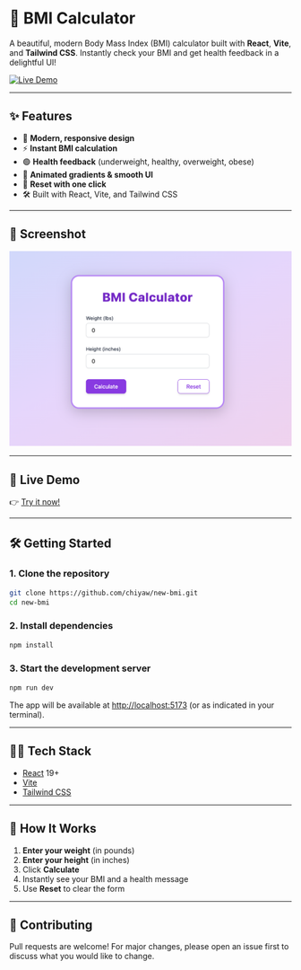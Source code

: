 # 🧮 BMI Calculator

A beautiful, modern Body Mass Index (BMI) calculator built with **React**, **Vite**, and **Tailwind CSS**. Instantly check your BMI and get health feedback in a delightful UI!

[![Live Demo](https://img.shields.io/badge/Live%20Demo-Online-green?style=for-the-badge&logo=vercel)](https://new-bmi-alpha.vercel.app/)

---

## ✨ Features

- 🎨 **Modern, responsive design**
- ⚡ **Instant BMI calculation**
- 🟢 **Health feedback** (underweight, healthy, overweight, obese)
- 🌈 **Animated gradients & smooth UI**
- 🔄 **Reset with one click**
- 🛠️ Built with React, Vite, and Tailwind CSS

---

## 📸 Screenshot

![Screenshot of BMI Calculator](ssimg.png)

---

## 🚀 Live Demo

👉 [Try it now!](https://new-bmi-alpha.vercel.app/)

---

## 🛠️ Getting Started

### 1. Clone the repository

```bash
git clone https://github.com/chiyaw/new-bmi.git
cd new-bmi
```

### 2. Install dependencies

```bash
npm install
```

### 3. Start the development server

```bash
npm run dev
```

The app will be available at [http://localhost:5173](http://localhost:5173) (or as indicated in your terminal).

---

## 🧑‍💻 Tech Stack

- [React](https://react.dev/) 19+
- [Vite](https://vitejs.dev/)
- [Tailwind CSS](https://tailwindcss.com/)

---

## 🤔 How It Works

1. **Enter your weight** (in pounds)
2. **Enter your height** (in inches)
3. Click **Calculate**
4. Instantly see your BMI and a health message
5. Use **Reset** to clear the form

---

## 🙌 Contributing

Pull requests are welcome! For major changes, please open an issue first to discuss what you would like to change.

